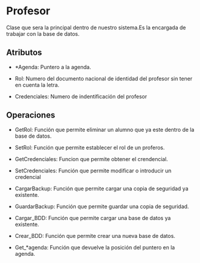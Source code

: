 # Profesor

Clase que sera la principal dentro de nuestro sistema.Es la encargada de trabajar con la base de datos.

## Atributos

* *Agenda: Puntero a la agenda.

* Rol: Numero del documento nacional de identidad del profesor sin tener en cuenta la letra.

* Credenciales: Numero de indentificación del profesor

## Operaciones


* GetRol: Función que permite eliminar un alumno que ya este dentro de la base de datos.

* SetRol: Función que permite establecer el rol de un proferos.

* GetCredenciales: Funcion que permite obtener el crendencial.

* SetCredenciales: Función  que permite modificar o introducir un credencial

* CargarBackup: Función que permite cargar una copia de seguridad ya existente.

* GuardarBackup: Función que permite guardar una copia de seguridad.

* Cargar_BDD: Función que permite cargar una base de datos ya existente.

* Crear_BDD: Función que permite crear una nueva base de datos.

* Get_*agenda: Función que devuelve la posición del puntero en la agenda.
